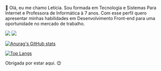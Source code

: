 👋 Olá, eu me chamo Letícia. Sou formada em Tecnologia e Sistemas Para Internet e Professora de Informática à 7 anos. Com esse perfil quero apresentar minhas habilidades em Desenvolvimento Front-end para uma oportunidade no mercado de trabalho.



 [<img src="https://img.shields.io/badge/linkedin-%230077B5.svg?&style=for-the-badge&logo=linkedin&logoColor=white" />](https://www.linkedin.com/in/leticiafrnc//) [<img src = "https://img.shields.io/badge/instagram-%23E4405F.svg?&style=for-the-badge&logo=instagram&logoColor=white">](https://www.instagram.com/_leticiafrnc/) 
  
[![Anurag's GitHub stats](https://github-readme-stats.vercel.app/api?username=leticiafrnc)](https://github.com/leticiafrnc/github-readme-stats)

[![Top Langs](https://github-readme-stats.vercel.app/api/top-langs/?username=leticiafrnc)](https://github.com/leticiafrnc/github-readme-stats) 
  
Obrigada por estar aqui. 😊
